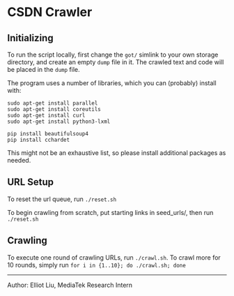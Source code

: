# CSDN Crawler

## Initializing

To run the script locally, first change the ```got/``` simlink to your own storage directory, and create an empty ```dump``` file in it. 
The crawled text and code will be placed in the ```dump``` file. 

The program uses a number of libraries, which you can (probably) install with:

```
sudo apt-get install parallel
sudo apt-get install coreutils
sudo apt-get install curl
sudo apt-get install python3-lxml

pip install beautifulsoup4
pip install cchardet
```

This might not be an exhaustive list, so please install additional packages as needed. 

## URL Setup

To reset the url queue, run ```./reset.sh```

To begin crawling from scratch, put starting links in seed_urls/, then run ```./reset.sh```

## Crawling

To execute one round of crawling URLs, run ```./crawl.sh```. 
To crawl more for $10$ rounds, simply run ```for i in {1..10}; do ./crawl.sh; done```


---

Author: Elliot Liu, MediaTek Research Intern
